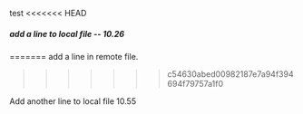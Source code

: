 test
<<<<<<< HEAD

##### add a line to local file -- 10.26

=======
add a line in remote file.
>>>>>>> c54630abed00982187e7a94f394694f79757a1f0

Add another line to local file 10.55
